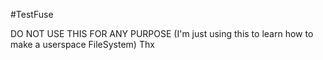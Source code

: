 #TestFuse

DO NOT USE THIS FOR ANY PURPOSE
(I'm just using this to learn how to make a userspace FileSystem)
Thx
